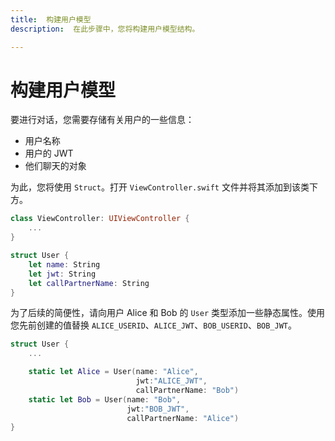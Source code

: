 ```yaml
---
title:  构建用户模型
description:  在此步骤中，您将构建用户模型结构。

---
```


构建用户模型
======

要进行对话，您需要存储有关用户的一些信息：

* 用户名称
* 用户的 JWT
* 他们聊天的对象

为此，您将使用 `Struct`。打开 `ViewController.swift` 文件并将其添加到该类下方。

```swift
class ViewController: UIViewController {
    ...
}

struct User {
    let name: String
    let jwt: String
    let callPartnerName: String
}
```

为了后续的简便性，请向用户 Alice 和 Bob 的 `User` 类型添加一些静态属性。使用您先前创建的值替换 `ALICE_USERID`、`ALICE_JWT`、`BOB_USERID`、`BOB_JWT`。

```swift
struct User {
    ...

    static let Alice = User(name: "Alice",
                            jwt:"ALICE_JWT",
                            callPartnerName: "Bob")
    static let Bob = User(name: "Bob",
                          jwt:"BOB_JWT",
                          callPartnerName: "Alice")
}
```

